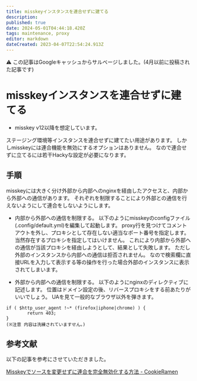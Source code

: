 ```yaml
---
title: misskeyインスタンスを連合せずに建てる
description: 
published: true
date: 2024-05-01T04:44:18.420Z
tags: maintenance, proxy
editor: markdown
dateCreated: 2023-04-07T22:54:24.913Z
---
```


:warning: この記事はGoogleキャッシュからサルベージしました。(4月以前に投稿された記事です)

# misskeyインスタンスを連合せずに建てる

- misskey v12以降を想定しています。

ステージング環境等インスタンスを連合せずに建てたい用途があります。
しかしmisskeyには連合機能を無効にするオプションはありません。
なので連合せずに立てるには若干Hackyな設定が必要になります。

## 手順

misskeyには大きく分け外部から内部へのnginxを経由したアクセスと、内部から外部への通信があります。
それぞれを制限することにより外部との通信を行えないようにして連合をしないようにします。

- 内部から外部への通信を制限する。
以下のようにmisskeyのconfigファイル(.config/default.yml)を編集して起動します。
proxy行を見つけてコメントアウトを外し、プロキシとして存在しない適当なポート番号を指定します。
当然存在するプロキシを指定してはいけません。
これにより内部から外部への通信が当該プロキシを経由しようとして、結果として失敗します。
ただし外部のインスタンスから内部への通信は拒否されません。
なので検索欄に直接URLを入力して表示する等の操作を行った場合外部のインスタンスに表示されてしまいます。

- 外部から内部への通信を制限する。
以下のようにnginxのディレクティブに記述します。
位置はドメイン設定の後、リバースプロキシをする前あたりがいいでしょう。
UAを見て一般的なブラウザ以外を弾きます。

```
if ( $http_user_agent !~* (firefox|iphone|chrome) ) {
        return 403;
}
(※注意 内容は洗練されていますせん。)
```

## 参考文献

以下の記事を参考にさせていただきました。

[Misskeyでソースを変更せずに連合を完全無効化する方法 - CookieRamen](https://scrapbox.io/cookie-ramen/Misskey%E3%81%A7%E3%82%BD%E3%83%BC%E3%82%B9%E3%82%92%E5%A4%89%E6%9B%B4%E3%81%9B%E3%81%9A%E3%81%AB%E9%80%A3%E5%90%88%E3%82%92%E5%AE%8C%E5%85%A8%E7%84%A1%E5%8A%B9%E5%8C%96%E3%81%99%E3%82%8B%E6%96%B9%E6%B3%95)